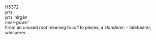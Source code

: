 <body>
  <p>H5372<br>  נרגּן  <br> נִרגָּן  ‎  nirgân  <br><i>neer-gawn‘ </i><br>From an unused root meaning to <i>roll</i> to pieces; a <i>slanderer: - </i>talebearer, whisperer.<br></p>
 </body>